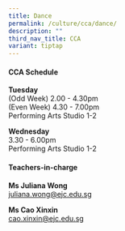 ```yaml
---
title: Dance
permalink: /culture/cca/dance/
description: ""
third_nav_title: CCA
variant: tiptap
---
```

<h4><strong>CCA Schedule</strong></h4>
<p><strong>Tuesday</strong>
<br>(Odd Week) 2.00&nbsp;- 4.30pm
<br>(Even Week) 4.30 - 7.00pm
<br>Performing Arts Studio 1-2</p>
<p><strong>Wednesday</strong>
<br>3.30&nbsp;- 6.00pm
<br>Performing Arts Studio 1-2</p>
<p></p>
<h4><strong>Teachers-in-charge</strong></h4>
<p><strong>Ms Juliana Wong</strong>
<br><a href="mailto:juliana.wong@ejc.edu.sg" rel="noopener noreferrer nofollow" target="_blank">juliana.wong@ejc.edu.sg</a>
</p>
<p><strong>Ms Cao Xinxin</strong>
<br><a href="mailto:cao.xinxin@ejc.edu.sg" rel="noopener nofollow" target="_blank">cao.xinxin@ejc.edu.sg</a>
</p>